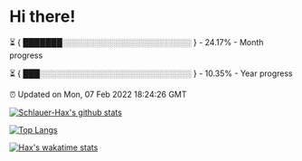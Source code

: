# Hi there!

⏳ { ███████░░░░░░░░░░░░░░░░░░░░░░░ } - 24.17% - Month progress

⏳ { ███░░░░░░░░░░░░░░░░░░░░░░░░░░░ } - 10.35% - Year progress

⏰ Updated on Mon, 07 Feb 2022 18:24:26 GMT


[![Schlauer-Hax's github stats](https://github-readme-stats.vercel.app/api?username=Schlauer-Hax&show_icons=true&theme=dark&count_private=true)](https://github.com/Schlauer-Hax)


[![Top Langs](https://github-readme-stats.vercel.app/api/top-langs/?username=Schlauer-Hax&layout=compact&theme=dark)](https://github.com/Schlauer-Hax?tab=repositories)


[![Hax's wakatime stats](https://github-readme-stats.vercel.app/api/wakatime?username=Hax&theme=dark)](https://wakatime.com/@Hax)

